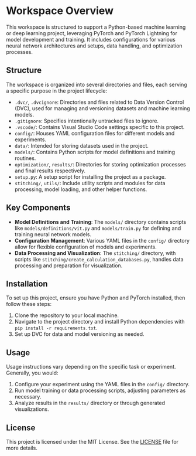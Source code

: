 # Workspace Overview

This workspace is structured to support a Python-based machine learning or deep learning project, leveraging PyTorch and PyTorch Lightning for model development and training. It includes configurations for various neural network architectures and setups, data handling, and optimization processes.

## Structure

The workspace is organized into several directories and files, each serving a specific purpose in the project lifecycle:

- `.dvc/`, `.dvcignore`: Directories and files related to Data Version Control (DVC), used for managing and versioning datasets and machine learning models.
- `.gitignore`: Specifies intentionally untracked files to ignore.
- `.vscode/`: Contains Visual Studio Code settings specific to this project.
- `config/`: Houses YAML configuration files for different models and experiments.
- `data/`: Intended for storing datasets used in the project.
- `models/`: Contains Python scripts for model definitions and training routines.
- `optimization/`, `results/`: Directories for storing optimization processes and final results respectively.
- `setup.py`: A setup script for installing the project as a package.
- `stitching/`, `utils/`: Include utility scripts and modules for data processing, model loading, and other helper functions.

## Key Components

- **Model Definitions and Training**: The `models/` directory contains scripts like `models/definitions/vit.py` and `models/train.py` for defining and training neural network models.
- **Configuration Management**: Various YAML files in the `config/` directory allow for flexible configuration of models and experiments.
- **Data Processing and Visualization**: The `stitching/` directory, with scripts like `stitching/create_calculation_databases.py`, handles data processing and preparation for visualization.

## Installation

To set up this project, ensure you have Python and PyTorch installed, then follow these steps:

1. Clone the repository to your local machine.
2. Navigate to the project directory and install Python dependencies with `pip install -r requirements.txt`.
3. Set up DVC for data and model versioning as needed.

## Usage

Usage instructions vary depending on the specific task or experiment. Generally, you would:

1. Configure your experiment using the YAML files in the `config/` directory.
2. Run model training or data processing scripts, adjusting parameters as necessary.
3. Analyze results in the `results/` directory or through generated visualizations.


## License

This project is licensed under the MIT License. See the [LICENSE](LICENSE) file for more details.